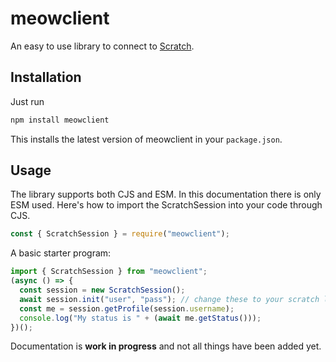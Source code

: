 # meowclient

An easy to use library to connect to [Scratch](https://scratch.mit.edu).

## Installation

Just run

```bash
npm install meowclient
```

This installs the latest version of meowclient in your `package.json`.

## Usage

The library supports both CJS and ESM. In this documentation there is only ESM used. Here's how to import the ScratchSession into your code through CJS.

```js
const { ScratchSession } = require("meowclient");
```

A basic starter program:

```js
import { ScratchSession } from "meowclient";
(async () => {
  const session = new ScratchSession();
  await session.init("user", "pass"); // change these to your scratch login credentials
  const me = session.getProfile(session.username);
  console.log("My status is " + (await me.getStatus()));
})();
```

Documentation is **work in progress** and not all things have been added yet.
